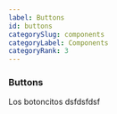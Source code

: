 ```yaml
---
label: Buttons
id: buttons
categorySlug: components
categoryLabel: Components
categoryRank: 3
---
```


### Buttons

Los botoncitos dsfdsfdsf
